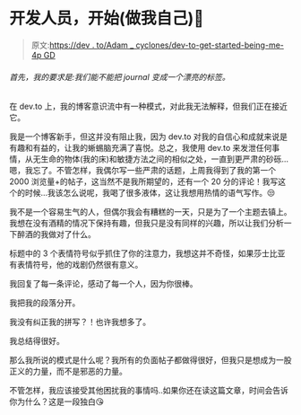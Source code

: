 # 开发人员，开始(做我自己)🖤

> 原文:[https://dev . to/Adam _ cyclones/dev-to-get-started-being-me-4p GD](https://dev.to/adam_cyclones/dev-to-getting-started-being-me-4pgd)

###### 首先，我的要求是:我们能不能把 journal 变成一个漂亮的标签。

在 dev.to 上，我的博客意识流中有一种模式，对此我无法解释，但我们正在接近它。

我是一个博客新手，但这并没有阻止我，因为 dev.to 对我的自信心和成就来说是有趣和有益的，让我的蜥蜴脑充满了喜悦。总之，我使用 dev.to 来发泄任何事情，从无生命的物体(我的床)和敏捷方法之间的相似之处，一直到更严肃的砂砾...嗯，我忘了。不管怎样，我偶尔写一些严肃的话题，上周我得到了我的第一个 2000 浏览量+的帖子，这当然不是我所期望的，还有一个 20 分的评论！我写这个的时候...我该怎么说呢，我喝了很多液体，这让我想用热情的语气写作。😒

我不是一个容易生气的人，但偶尔我会有糟糕的一天，只是为了一个主题去镇上。我想在没有酒精的情况下保持有趣，但我只是没有同样的兴趣，所以让我们分析一下醉酒的我做对了什么。

标题中的 3 个表情符号似乎抓住了你的注意力，我想这并不奇怪，如果莎士比亚有表情符号，他的戏剧仍然很有意义。

我回复了每一条评论，感动了每一个人，因为你很棒。

我把我的段落分开。

我没有纠正我的拼写？！也许我想多了。

我总结得很好。

那么我所说的模式是什么呢？我所有的负面帖子都做得很好，但我只是想成为一股正义的力量，而不是邪恶的力量。

不管怎样，我应该接受其他困扰我的事情吗..如果你还在读这篇文章，时间会告诉你为什么？这是一段独白😘